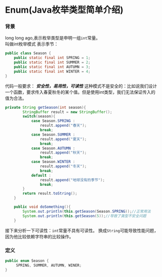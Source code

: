 # Enum(Java枚举类型简单介绍)

### 背景
long long ago,表示枚举类型是申明一组`int`常量。<br>
叫做int枚举模式
表示季节：
```java
public class Season {
    public static final int SPRING = 1;
    public static final int SUMMER = 2;
    public static final int AUTUMN = 3;
    public static final int WINTER = 4;
}
```

代码一般要求：
***安全性，易用性，可读性***
这种模式不是安全的：比如说我们设计一个函数，要求传入春夏秋冬的某个值。但是使用int类型，我们无法保证传入的值为合法。
```java
private String getSeason(int season){
        StringBuffer result = new StringBuffer();
        switch(season){
            case Season.SPRING :
                result.append("春天");
                break;
            case Season.SUMMER :
                result.append("夏天");
                break;
            case Season.AUTUMN :
                result.append("秋天");
                break;
            case Season.WINTER :
                result.append("冬天");
                break;
            default :
                result.append("地球没有的季节");
                break;
        }
        return result.toString();
    }

    public void doSomething(){
        System.out.println(this.getSeason(Season.SPRING));//正常用法
        System.out.println(this.getSeason(5));//导致了类型不安全问题
    }

```
接下来分析一下可读性：`int`常量不具有可读性。
换成`String`可能导致性能问题，因为他比较依赖字符串的比较操作。

### 定义
```java
public enum Season {
     SPRING, SUMMER, AUTUMN, WINER;
}
```